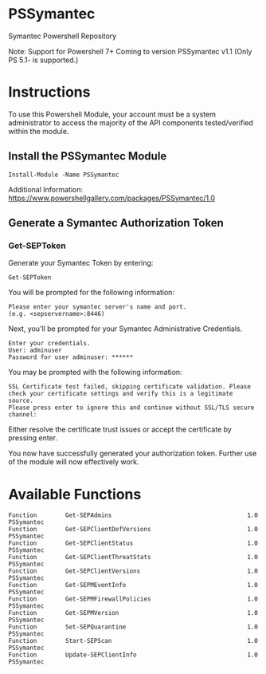 # PSSymantec
Symantec Powershell Repository

Note: Support for Powershell 7+ Coming to version PSSymantec v1.1 (Only PS 5.1- is supported.)

# Instructions
To use this Powershell Module, your account must be a system administrator to access the majority of the API components tested/verified within the module.

## Install the PSSymantec Module
```
Install-Module -Name PSSymantec
```
Additional Information: https://www.powershellgallery.com/packages/PSSymantec/1.0

## Generate a Symantec Authorization Token
### Get-SEPToken
Generate your Symantec Token by entering:
```
Get-SEPToken
```
You will be prompted for the following information:
```
Please enter your symantec server's name and port.
(e.g. <sepservername>:8446)
```
Next, you'll be prompted for your Symantec Administrative Credentials.
```
Enter your credentials.      
User: adminuser
Password for user adminuser: ******
```
You may be prompted with the following information:
```
SSL Certificate test failed, skipping certificate validation. Please check your certificate settings and verify this is a legitimate source.
Please press enter to ignore this and continue without SSL/TLS secure channel: 
```
Either resolve the certificate trust issues or accept the certificate by pressing enter.

You now have successfully generated your authorization token. Further use of the module will now effectively work.

# Available Functions
```
Function        Get-SEPAdmins                                      1.0        PSSymantec
Function        Get-SEPClientDefVersions                           1.0        PSSymantec
Function        Get-SEPClientStatus                                1.0        PSSymantec
Function        Get-SEPClientThreatStats                           1.0        PSSymantec
Function        Get-SEPClientVersions                              1.0        PSSymantec
Function        Get-SEPMEventInfo                                  1.0        PSSymantec
Function        Get-SEPMFirewallPolicies                           1.0        PSSymantec
Function        Get-SEPMVersion                                    1.0        PSSymantec
Function        Set-SEPQuarantine                                  1.0        PSSymantec
Function        Start-SEPScan                                      1.0        PSSymantec
Function        Update-SEPClientInfo                               1.0        PSSymantec
```
